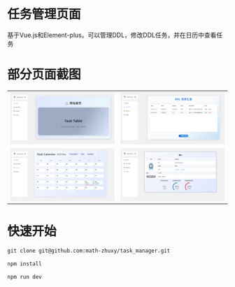 # 任务管理页面
基于Vue.js和Element-plus。可以管理DDL，修改DDL任务，并在日历中查看任务

# 部分页面截图

<table>
  <tr>
    <td><img src="./readme_imgs/屏幕截图 2025-05-28 204117.png" width="100%"></td>
    <td><img src="./readme_imgs/屏幕截图 2025-05-28 204132.png" width="100%"></td>
  </tr>
  <tr>
    <td><img src="./readme_imgs/屏幕截图 2025-05-28 204138.png" width="100%"></td>
    <td><img src="./readme_imgs/屏幕截图 2025-05-28 204152.png" width="100%"></td>
  </tr>
</table>

# 快速开始
```
git clone git@github.com:math-zhuxy/task_manager.git
```

```
npm install
```

```
npm run dev
```
